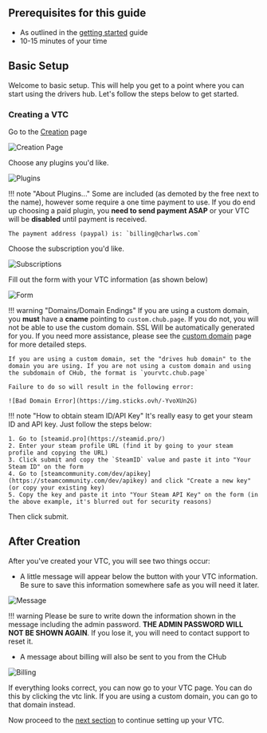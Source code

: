 ## Prerequisites for this guide
- As outlined in the [getting started](landing.md) guide
- 10-15 minutes of your time

## Basic Setup

Welcome to basic setup. This will help you get to a point where you can start using the drivers hub. Let's follow the steps below to get started.

### Creating a VTC

Go to the [Creation](https://drivershub.charlws.com/setup) page

![Creation Page](https://img.sticks.ovh/TvYB1ljxO)

Choose any plugins you'd like. 

![Plugins](https://img.sticks.ovh/i2ugZbtR5)

!!! note "About Plugins..."
    Some are included (as demoted by the free next to the name), however some require a one time payment to use. If you do end up choosing a paid plugin, you **need to send payment ASAP** or your VTC will be **disabled** until payment is received.

    The payment address (paypal) is: `billing@charlws.com`

Choose the subscription you'd like.

![Subscriptions](https://img.sticks.ovh/W6byuluWr)

Fill out the form with your VTC information (as shown below)

![Form](https://img.sticks.ovh/CjCx-pg8H)

!!! warning "Domains/Domain Endings"
    If you are using a custom domain, you **must** have a **cname** pointing to `custom.chub.page`. If you do not, you will not be able to use the custom domain. SSL Will be 
    automatically generated for you. If you need more assistance, please see the [custom domain](custom-domain-setup) page for more detailed steps.

    If you are using a custom domain, set the "drives hub domain" to the domain you are using. If you are not using a custom domain and using the subdomain of CHub, the format is `yourvtc.chub.page`

    Failure to do so will result in the following error:
    
    ![Bad Domain Error](https://img.sticks.ovh/-YvoXUn2G)
!!! note "How to obtain steam ID/API Key"
    It's really easy to get your steam ID and API key. Just follow the steps below:
    
    1. Go to [steamid.pro](https://steamid.pro/)
    2. Enter your steam profile URL (find it by going to your steam profile and copying the URL)
    3. Click submit and copy the `SteamID` value and paste it into "Your Steam ID" on the form
    4. Go to [steamcommunity.com/dev/apikey](https://steamcommunity.com/dev/apikey) and click "Create a new key" (or copy your existing key)
    5. Copy the key and paste it into "Your Steam API Key" on the form (in the above example, it's blurred out for security reasons)

Then click submit. 

## After Creation

After you've created your VTC, you will see two things occur:

- A little message will appear below the button with your VTC information. Be sure to save this information somewhere safe as you will need it later.

![Message](https://img.sticks.ovh/ywUb5qbH8)

!!! warning
    Please be sure to write down the information shown in the message including the admin password. **THE ADMIN PASSWORD WILL NOT BE SHOWN AGAIN**. If you lose it, you will need to contact support to reset it.

- A message about billing will also be sent to you from the CHub

![Billing](https://img.sticks.ovh/MwwKa9L1G)

If everything looks correct, you can now go to your VTC page. You can do this by clicking the vtc link. If you are using a custom domain, you can go to that domain instead.

Now proceed to the [next section](config) to continue setting up your VTC.